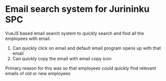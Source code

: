 # Email search system for Jurininku SPC

VueJS based email search system to quickly search and find all the employees with email. 

1. Can quickly click on email and default email program opens up with that email
2. Can quickly copy the email with email copy icon

Primary reason for this was so that employees could quickly find relevant emails of old or new employees